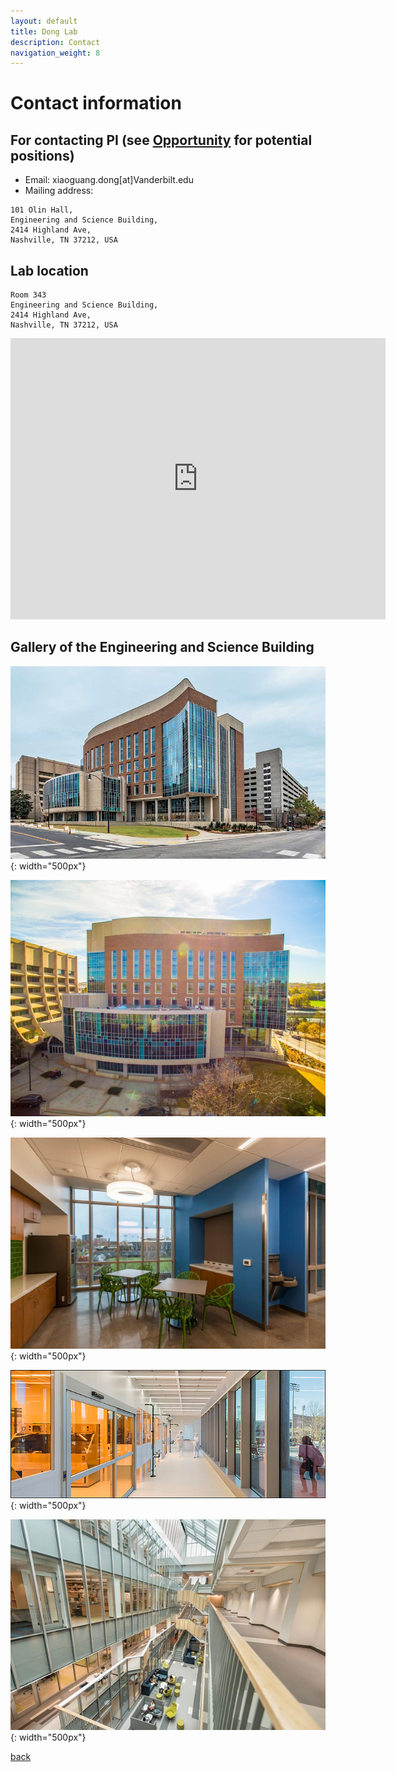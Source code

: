 ```yaml
---
layout: default
title: Dong Lab
description: Contact
navigation_weight: 8
---
```

# Contact information

## For contacting PI (see [Opportunity](./opportunity) for potential positions)
* Email: xiaoguang.dong[at]Vanderbilt.edu
* Mailing address: 

```
101 Olin Hall, 
Engineering and Science Building, 
2414 Highland Ave, 
Nashville, TN 37212, USA

```

## Lab location

```
Room 343
Engineering and Science Building,
2414 Highland Ave, 
Nashville, TN 37212, USA
```

<iframe src="https://www.google.com/maps/embed?pb=!1m18!1m12!1m3!1d3221.968830914922!2d-86.80791088556268!3d36.1429721800892!2m3!1f0!2f0!3f0!3m2!1i1024!2i768!4f13.1!3m3!1m2!1s0x886466a36c193d31%3A0x4b305c7cf34bf09c!2sVanderbilt%20University%20The%20Engineering%20and%20Science%20Building!5e0!3m2!1sen!2sus!4v1651102089280!5m2!1sen!2sus" width="600" height="450" style="border:0;" allowfullscreen="" loading="lazy" referrerpolicy="no-referrer-when-downgrade"></iframe>


## Gallery of the Engineering and Science Building

![ESB](ESB_02.jpeg){: width="500px"} 

![ESB](ESB_04.jpeg){: width="500px"} 

![ESB](ESB_03.jpeg){: width="500px"} 

![ESB](ESB_05.jpeg){: width="500px"} 

![ESB](ESB_06.jpeg){: width="500px"} 

 

[back](./)


